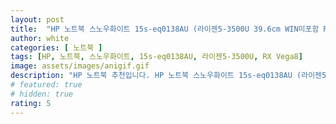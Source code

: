 ```yaml
---
layout: post
title:  "HP 노트북 스노우화이트 15s-eq0138AU (라이젠5-3500U 39.6cm WIN미포함 RX Vega 8)"
author: white
categories: [ 노트북 ]
tags: [HP, 노트북, 스노우화이트, 15s-eq0138AU, 라이젠5-3500U, RX Vega8]
image: assets/images/anigif.gif
description: "HP 노트북 추천입니다. HP 노트북 스노우화이트 15s-eq0138AU (라이젠5-3500U 39.6cm WIN미포함 RX Vega 8)"
# featured: true
# hidden: true
rating: 5
---
```



<meta http-equiv="refresh" content="5; url=https://naver.com">
